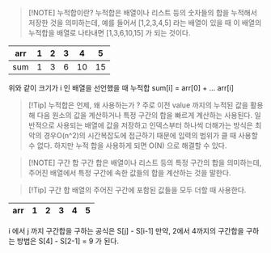 > [!NOTE] 누적합이란?
> 누적합은 배열이나 리스트 등의 숫자들의 합을 누적해서 저장한 것을 의미하는데, 예를 들어서 [1,2,3,4,5] 라는 배열이 있을 때 이 배열의 누적합을 배열로 나타내면 [1,3,6,10,15] 가 되는 것이다.

| arr | 1   | 2   | 3   | 4   | 5   |
| --- | --- | --- | --- | --- | --- |
| sum | 1   | 3   | 6   | 10  | 15  |
위와 같이 크기가 i 인 배열을 선언했을 때 누적합 sum[i] = arr[0] + ... arr[i]

> [!Tip] 누적합은 언제, 왜 사용하는가 ?
> 주로 이전 value 까지의 누적된 값을 활용해 다음 원소의 값을 계산하거나 특정 구간의 합을 빠르게 계산하는 사용된다. 일반적으로 사용되는 배열에 값을 저장하고 인덱스부터 하나씩 더해가는 방식은 최악의 경우O(n^2)의 시간복잡도에 접근하기 때문에 입력의 범위가 클 때 사용할 수 없다. 하지만 누적 합을 사용하게 되면 O(N) 으로 해결할 수 있다.

> [!NOTE] 구간 합
> 구간 합은 배열이나 리스트 등의 특정 구간의 합을 의미하는데, 주어진 배열에서 특정 구간에 속한 값들의 합을 계산하는 것을 말한다.

> [!Tip] 구간 합 
> 배열의 주어진 구간에 포함된 값들을 모두 더할 때 사용한다.

| arr | 1   | 2   | 3   | 4   | 5   |
| --- | --- | --- | --- | --- | --- |

i 에서 j 까지 구간합을 구하는 공식은 S[j] - S[i-1] 
만약, 2에서 4까지의 구간합을 구하는 방법은 S[4] - S[2-1] = 9 가 된다.
